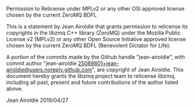 Permission to Relicense under MPLv2 or any other OSI approved license chosen by the current ZeroMQ BDFL

This is a statement by Jean Airoldie that grants permission to relicense its copyrights in the libzmq C++ library (ZeroMQ) under the Mozilla Public License v2 (MPLv2) or any other Open Source Initiative approved license chosen by the current ZeroMQ BDFL (Benevolent Dictator for Life).

A portion of the commits made by the Github handle "jean-airoldie", with commit author "jean-airoldie <25088801+jean-airoldie@users.noreply.github.com>", are copyright of Jean Airoldie. This document hereby grants the libzmq project team to relicense libzmq, including all past, present and future contributions of the author listed above.

Jean Airoldie 2019/04/27
